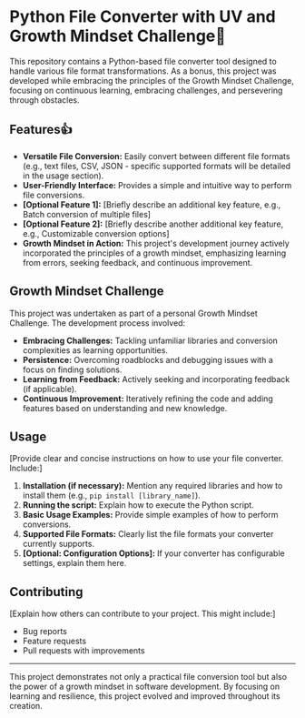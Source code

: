 # Python File Converter with UV and Growth Mindset Challenge📁

This repository contains a Python-based file converter tool designed to handle various file format transformations. As a bonus, this project was developed while embracing the principles of the Growth Mindset Challenge, focusing on continuous learning, embracing challenges, and persevering through obstacles.

## Features👍

* **Versatile File Conversion:** Easily convert between different file formats (e.g., text files, CSV, JSON - specific supported formats will be detailed in the usage section).
* **User-Friendly Interface:** Provides a simple and intuitive way to perform file conversions.
* **[Optional Feature 1]:** [Briefly describe an additional key feature, e.g., Batch conversion of multiple files]
* **[Optional Feature 2]:** [Briefly describe another additional key feature, e.g., Customizable conversion options]
* **Growth Mindset in Action:** This project's development journey actively incorporated the principles of a growth mindset, emphasizing learning from errors, seeking feedback, and continuous improvement.

## Growth Mindset Challenge

This project was undertaken as part of a personal Growth Mindset Challenge. The development process involved:

* **Embracing Challenges:** Tackling unfamiliar libraries and conversion complexities as learning opportunities.
* **Persistence:** Overcoming roadblocks and debugging issues with a focus on finding solutions.
* **Learning from Feedback:** Actively seeking and incorporating feedback (if applicable).
* **Continuous Improvement:** Iteratively refining the code and adding features based on understanding and new knowledge.

## Usage

[Provide clear and concise instructions on how to use your file converter. Include:]

1.  **Installation (if necessary):** Mention any required libraries and how to install them (e.g., `pip install [library_name]`).
2.  **Running the script:** Explain how to execute the Python script.
3.  **Basic Usage Examples:** Provide simple examples of how to perform conversions.
4.  **Supported File Formats:** Clearly list the file formats your converter currently supports.
5.  **[Optional: Configuration Options]:** If your converter has configurable settings, explain them here.

## Contributing

[Explain how others can contribute to your project. This might include:]

* Bug reports
* Feature requests
* Pull requests with improvements


---

This project demonstrates not only a practical file conversion tool but also the power of a growth mindset in software development. By focusing on learning and resilience, this project evolved and improved throughout its creation.
